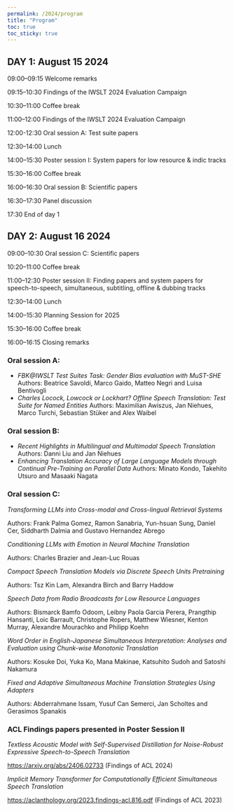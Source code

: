 ```yaml
---
permalink: /2024/program
title: "Program"
toc: true
toc_sticky: true
---
```


## DAY 1: August 15 2024

09:00–09:15	Welcome remarks

09:15–10:30	Findings of the IWSLT 2024 Evaluation Campaign 

10:30–11:00	Coffee break

11:00–12:00 Findings of the IWSLT 2024 Evaluation Campaign

12:00-12:30	Oral session A: Test suite papers

12:30–14:00	Lunch

14:00–15:30	Poster session I: System papers for low resource & indic tracks 

15:30–16:00	Coffee break

16:00–16:30 Oral session B: Scientific papers

16:30–17:30	Panel discussion

17:30		End of day 1

## DAY 2: August 16 2024

09:00–10:30 Oral session C: Scientific papers

10:20–11:00	Coffee break

11:00–12:30	Poster session II: Finding papers and system papers for speech-to-speech, simultaneous, subtitling, 
offline & dubbing tracks 

12:30–14:00	Lunch

14:00–15:30 Planning Session for 2025

15:30–16:00	Coffee break

16:00–16:15	Closing remarks


### Oral session A:

- _FBK@IWSLT Test Suites Task: Gender Bias evaluation with MuST-SHE_
  Authors: Beatrice Savoldi, Marco Gaido, Matteo Negri and Luisa Bentivogli 
- _Charles Locock, Lowcock or Lockhart? Offline Speech Translation: Test Suite for Named Entities_
  Authors: Maximilian Awiszus, Jan Niehues, Marco Turchi, Sebastian Stüker and Alex Waibel

### Oral session B:

- _Recent Highlights in Multilingual and Multimodal Speech Translation_
  Authors: Danni Liu and Jan Niehues
- _Enhancing Translation Accuracy of Large Language Models through Continual Pre-Training on Parallel Data_
  Authors:  Minato Kondo, Takehito Utsuro and Masaaki Nagata

### Oral session C:

_Transforming LLMs into Cross-modal and Cross-lingual Retrieval Systems_

Authors:  Frank Palma Gomez, Ramon Sanabria, Yun-hsuan Sung, Daniel Cer, Siddharth Dalmia and Gustavo Hernandez Abrego

_Conditioning LLMs with Emotion in Neural Machine Translation_

Authors:  Charles Brazier and Jean-Luc Rouas

_Compact Speech Translation Models via Discrete Speech Units Pretraining_

Authors:  Tsz Kin Lam, Alexandra Birch and Barry Haddow

_Speech Data from Radio Broadcasts for Low Resource Languages_

Authors:  Bismarck Bamfo Odoom, Leibny Paola Garcia Perera, Prangthip Hansanti, Loic Barrault, Christophe Ropers, Matthew Wiesner, Kenton Murray, Alexandre Mourachko and Philipp Koehn

_Word Order in English-Japanese Simultaneous Interpretation: Analyses and Evaluation using Chunk-wise Monotonic Translation_

Authors: Kosuke Doi, Yuka Ko, Mana Makinae, Katsuhito Sudoh and Satoshi Nakamura

_Fixed and Adaptive Simultaneous Machine Translation Strategies Using Adapters_

Authors:  Abderrahmane Issam, Yusuf Can Semerci, Jan Scholtes and Gerasimos Spanakis

### ACL Findings papers presented in Poster Session II

_Textless Acoustic Model with Self-Supervised Distillation for Noise-Robust Expressive Speech-to-Speech Translation_ 

https://arxiv.org/abs/2406.02733 (Findings of ACL 2024)


_Implicit Memory Transformer for Computationally Efficient Simultaneous Speech Translation_

https://aclanthology.org/2023.findings-acl.816.pdf (Findings of ACL 2023)
